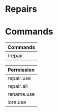 # Repairs

# Commands

| Commands |
|-|
|/repair|/repairall|/rename|/lore|

| Permission |
|-|
|repair.use|
|repair.all|
|rename.use|
|lore.use|

